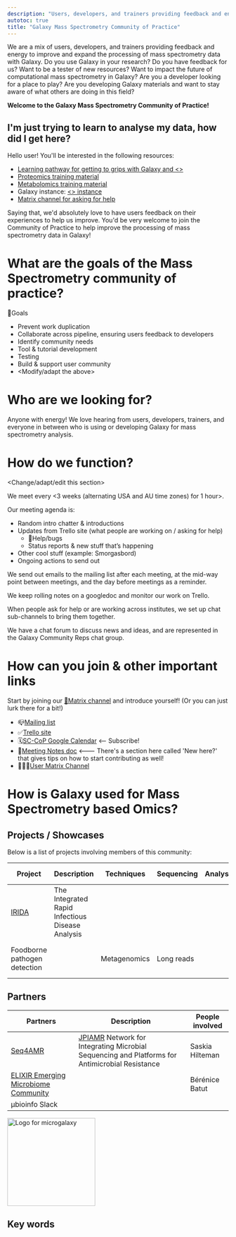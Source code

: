 ```yaml
---
description: "Users, developers, and trainers providing feedback and energy to improve and expand the <>."
autotoc: true
title: "Galaxy Mass Spectrometry Community of Practice"
---
```


We are a mix of users, developers, and trainers providing feedback and energy to improve and expand the processing of mass spectrometry data with Galaxy. Do you use Galaxy in your research? Do you have feedback for us? Want to be a tester of new resources? Want to impact the future of computational mass spectrometry in Galaxy? Are you a developer looking for a place to play? Are you developing Galaxy materials and want to stay aware of what others are doing in this field?

**Welcome to the Galaxy Mass Spectrometry Community of Practice!**

## I'm just trying to learn to analyse my data, how did I get here?
Hello user! You'll be interested in the following resources:

 - [Learning pathway for getting to grips with Galaxy and <>]()
 - [Proteomics training material](https://training.galaxyproject.org/training-material/topics/proteomics)
 - [Metabolomics training material](https://training.galaxyproject.org/training-material/topics/metabolomics)
 - Galaxy instance: [<> instance]()
 - [Matrix channel for asking for help](https://matrix.to/#/#galaxyproject_mass-spectrometry:matrix.org)

Saying that, we'd absolutely love to have users feedback on their experiences to help us improve. You'd be very welcome to join the Community of Practice to help improve the processing of mass spectrometry data in Galaxy!

# What are the goals of the Mass Spectrometry community of practice?

🎯Goals
- Prevent work duplication
- Collaborate across pipeline, ensuring users feedback to developers
- Identify community needs
- Tool & tutorial development
- Testing
- Build & support user community
- <Modify/adapt the above>

# Who are we looking for?

Anyone with energy! We love hearing from users, developers, trainers, and everyone in between who is using or developing Galaxy for mass spectrometry analysis.

# How do we function?

<Change/adapt/edit this section>

We meet every <3 weeks (alternating USA and AU time zones) for 1 hour>.

Our meeting agenda is:
 - Random intro chatter & introductions
 - Updates from Trello site (what people are working on / asking for help)
    - 🐛Help/bugs
    - Status reports & new stuff that’s happening
 - Other cool stuff (example: Smorgasbord)
 - Ongoing actions to send out

We send out emails to the mailing list after each meeting, at the mid-way point between meetings, and the day before meetings as a reminder.

We keep rolling notes on a googledoc and monitor our work on Trello.

When people ask for help or are working across institutes, we set up chat sub-channels to bring them together.

We have a chat forum to discuss news and ideas, and are represented in the Galaxy Community Reps chat group.

# How can you join & other important links

Start by joining our [💬Matrix channel](https://matrix.to/#/#galaxyproject_mass-spectrometry:matrix.org) and introduce yourself! (Or you can just lurk there for a bit!)

 - 📪[Mailing list]()
 - ✅[Trello site]()
 - 🗓️[SC-CoP Google Calendar]() <-- Subscribe!
 - 📝[Meeting Notes doc](https://docs.google.com/document/d/1EvGFC39qT8tp-TbLqlXGZehgPm0VXZEYnlac13gBXO0/edit#heading=h.vxfnvlhpiq7n) <--- There's a section here called 'New here?' that gives tips on how to start contributing as well!
 - 🧑🏽‍🏫[User Matrix Channel](https://matrix.to/#/#galaxyproject_mass-spectrometry:matrix.org)

 # How is Galaxy used for Mass Spectrometry based Omics?

 ## Projects / Showcases

 Below is a list of projects involving members of this community:

 | Project | Description | Techniques | Sequencing | Analyses | People involved | Funding | Status |
 |---------|-------------|------------|------------|----------|-----------------|---------|--------|
 | [IRIDA](https://irida.ca/) | The Integrated Rapid Infectious Disease Analysis | | | | Aaron Petkau
 Foodborne pathogen detection | | Metagenomics | Long reads | | Bérénice Batut, Engy Nasr | EOSC-Life for 2022 | Ongoing

 ## Partners

 | Partners | Description | People involved |
 |----------|-------------|-----------------|
 | [Seq4AMR](https://www.jpiamr.eu/projects/seq4amr/) | [JPIAMR]() Network for Integrating Microbial Sequencing and Platforms for Antimicrobial Resistance | Saskia Hilteman
 | [ELIXIR Emerging Microbiome Community](https://elixir-europe.org/communities/marine-metagenomics) | | Bérénice Batut
 | µbioinfo Slack | |

 <img class="img-fluid float-right" src="/projects/microbial/microgalaxy-logo.png" style="width:200px;" alt="Logo for microgalaxy"/>

## Key words